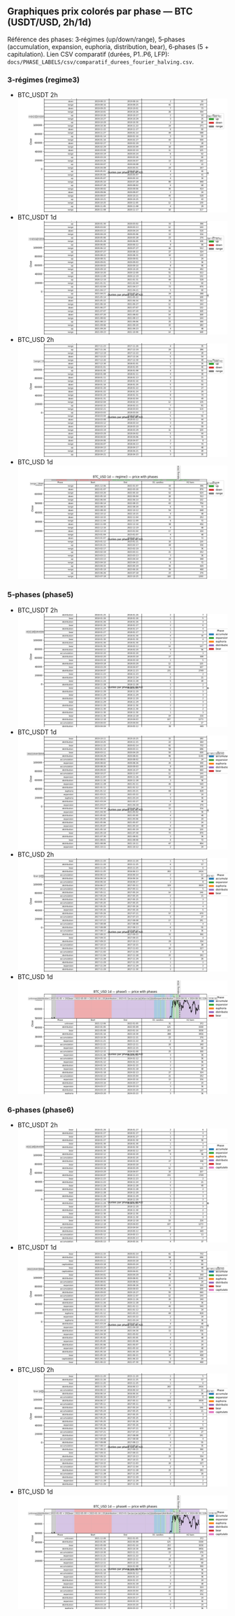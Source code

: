 ## Graphiques prix colorés par phase — BTC (USDT/USD, 2h/1d)

Référence des phases: 3‑régimes (up/down/range), 5‑phases (accumulation, expansion, euphoria, distribution, bear), 6‑phases (5 + capitulation). Lien CSV comparatif (durées, P1..P6, LFP): `docs/PHASE_LABELS/csv/comparatif_durees_fourier_halving.csv`.

### 3‑régimes (regime3)
- BTC_USDT 2h
![BTC_USDT 2h regime3](../../outputs/fourier/phase_plots/BTC_USDT_2h_regime3_phase_price.png)
- BTC_USDT 1d
![BTC_USDT 1d regime3](../../outputs/fourier/phase_plots/BTC_USDT_1d_regime3_phase_price.png)
- BTC_USD 2h
![BTC_USD 2h regime3](../../outputs/fourier/phase_plots/BTC_USD_2h_regime3_phase_price.png)
- BTC_USD 1d
![BTC_USD 1d regime3](../../outputs/fourier/phase_plots/BTC_USD_1d_regime3_phase_price.png)

### 5‑phases (phase5)
- BTC_USDT 2h
![BTC_USDT 2h phase5](../../outputs/fourier/phase_plots/BTC_USDT_2h_phase5_phase_price.png)
- BTC_USDT 1d
![BTC_USDT 1d phase5](../../outputs/fourier/phase_plots/BTC_USDT_1d_phase5_phase_price.png)
- BTC_USD 2h
![BTC_USD 2h phase5](../../outputs/fourier/phase_plots/BTC_USD_2h_phase5_phase_price.png)
- BTC_USD 1d
![BTC_USD 1d phase5](../../outputs/fourier/phase_plots/BTC_USD_1d_phase5_phase_price.png)

### 6‑phases (phase6)
- BTC_USDT 2h
![BTC_USDT 2h phase6](../../outputs/fourier/phase_plots/BTC_USDT_2h_phase6_phase_price.png)
- BTC_USDT 1d
![BTC_USDT 1d phase6](../../outputs/fourier/phase_plots/BTC_USDT_1d_phase6_phase_price.png)
- BTC_USD 2h
![BTC_USD 2h phase6](../../outputs/fourier/phase_plots/BTC_USD_2h_phase6_phase_price.png)
- BTC_USD 1d
![BTC_USD 1d phase6](../../outputs/fourier/phase_plots/BTC_USD_1d_phase6_phase_price.png)


